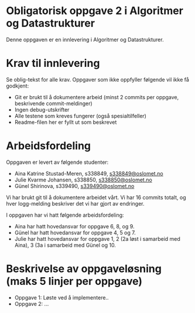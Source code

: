 # Obligatorisk oppgave 2 i Algoritmer og Datastrukturer

Denne oppgaven er en innlevering i Algoritmer og Datastrukturer. 

# Krav til innlevering

Se oblig-tekst for alle krav. Oppgaver som ikke oppfyller følgende vil ikke få godkjent:

* Git er brukt til å dokumentere arbeid (minst 2 commits per oppgave, beskrivende commit-meldinger)	
* Ingen debug-utskrifter
* Alle testene som kreves fungerer (også spesialtilfeller)
* Readme-filen her er fyllt ut som beskrevet

# Arbeidsfordeling

Oppgaven er levert av følgende studenter:
* Aina Katrine Stustad-Meren, s338849, s338849@oslomet.no
* Julie Kvarme Johansen, s338850, s338850@oslomet.no
* Günel Shirinova, s339490, s339490@oslomet.no

Vi har brukt git til å dokumentere arbeidet vårt. Vi har 16 commits totalt, og hver logg-melding beskriver det vi har gjort av endringer.

I oppgaven har vi hatt følgende arbeidsfordeling:
* Aina har hatt hovedansvar for oppgave 6, 8, og 9. 
* Günel har hatt hovedansvar for oppgave 4, 5 og 7. 
* Julie har hatt hovedansvar for oppgave 1, 2 (2a løst i samarbeid med Aina),
 3 (3a i samarbeid med Günel og 10.  

# Beskrivelse av oppgaveløsning (maks 5 linjer per oppgave)

* Oppgave 1: Løste ved å implementere..
* Oppgave 2: ...

